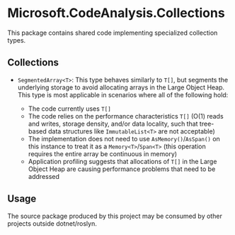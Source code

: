 ﻿# Microsoft.CodeAnalysis.Collections

This package contains shared code implementing specialized collection types.

## Collections

* `SegmentedArray<T>`: This type behaves similarly to `T[]`, but segments the underlying storage to avoid allocating arrays in the Large Object Heap. This type is most applicable in scenarios where all of the following hold:

    * The code currently uses `T[]`
    * The code relies on the performance characteristics `T[]` (O(1) reads and writes, storage density, and/or data locality, such that tree-based data structures like `ImmutableList<T>` are not acceptable)
    * The implementation does not need to use `AsMemory()`/`AsSpan()` on this instance to treat it as a `Memory<T>`/`Span<T>` (this operation requires the entire array be continuous in memory)
    * Application profiling suggests that allocations of `T[]` in the Large Object Heap are causing performance problems that need to be addressed

## Usage

The source package produced by this project may be consumed by other projects outside dotnet/roslyn.